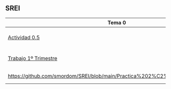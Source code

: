 ## SREI
| Tema 0      | Descripción |
| ----------- | ----------- |
| [Actividad 0.5](https://github.com/smordom/SREI/blob/main/1%C2%BA%20Trimestre/Actividad%200.5)      |  Práctica servidor Web      |
| [Trabajo 1º Trimestre](https://github.com/smordom/SREI/tree/main/1%C2%BA%20Trimestre/Trabajo%201%C2%BA%20Trimestre)      |  Práctica servidor Web      |
| https://github.com/smordom/SREI/blob/main/Practica%202%C2%BAtrimestre/readme.md | Práctica 2º Trimestre |
